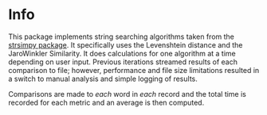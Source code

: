 # Info

This package implements string searching algorithms taken from the
[strsimpy package](https://github.com/luozhouyang/python-string-similarity). It specifically uses
the Levenshtein distance and the JaroWinkler Similarity. It does calculations for one algorithm at a time
depending on user input. Previous iterations streamed results of each comparison to file; however, performance
and file size limitations resulted in a switch to manual analysis and simple logging of results.

Comparisons are made to _each_ word in _each_ record and the total time is recorded for each metric and an average is then computed.
